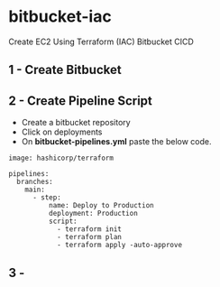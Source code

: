 # bitbucket-iac
Create EC2 Using Terraform (IAC) Bitbucket CICD 

## 1 - Create Bitbucket


## 2 - Create Pipeline Script
- Create a bitbucket repository
- Click on deployments
- On **bitbucket-pipelines.yml** paste the below code.
```
image: hashicorp/terraform

pipelines:
  branches:
    main:
      - step:
          name: Deploy to Production
          deployment: Production
          script:
            - terraform init
            - terraform plan
            - terraform apply -auto-approve
```

## 3 - 

